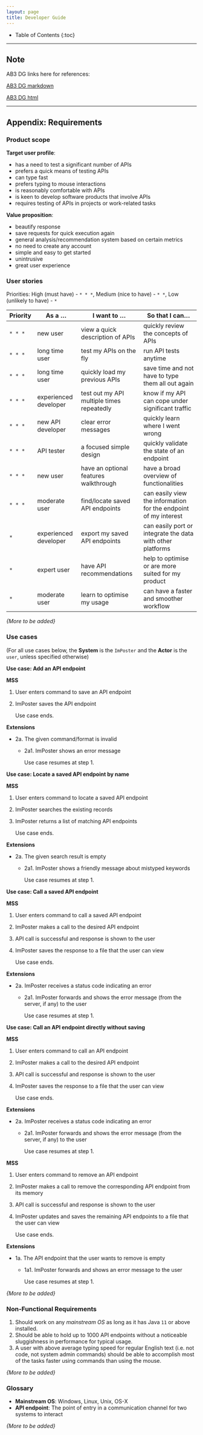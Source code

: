 ```yaml
---
layout: page
title: Developer Guide
---
```

* Table of Contents
{:toc}

--------------------------------------------------------------------------------------------------------------------
## Note
AB3 DG links here for references:

[AB3 DG markdown](https://github.com/se-edu/addressbook-level3/blob/master/docs/DeveloperGuide.md)

[AB3 DG html](https://se-education.org/addressbook-level3/DeveloperGuide.html)

--------------------------------------------------------------------------------------------------------------------

## **Appendix: Requirements**

### Product scope

**Target user profile**:

* has a need to test a significant number of APIs
* prefers a quick means of testing APIs
* can type fast
* prefers typing to mouse interactions
* is reasonably comfortable with APIs
* is keen to develop software products that involve APIs
* requires testing of APIs in projects or work-related tasks

**Value proposition**:

* beautify response
* save requests for quick execution again
* general analysis/recommendation system based on certain metrics
* no need to create any account
* simple and easy to get started
* unintrusive
* great user experience

### User stories

Priorities: High (must have) - `* * *`, Medium (nice to have) - `* *`, Low (unlikely to have) - `*`

| Priority | As a …​                                    | I want to …​                     | So that I can…​                         |
| -------- | ------------------------------------------ | ------------------------------ | --------------------------------------------------|
| `* * *`  | new user                                   | view a quick description of APIs| quickly review the concepts of APIs              |
| `* * *`  | long time user                             | test my APIs on the fly               | run API tests anytime                      |
| `* * *`  | long time user                             | quickly load my previous APIs |  save time and not have to type them all out again |
| `* * *`  | experienced developer                      | test out my API multiple times repeatedly |  know if my API can cope under significant traffic |
| `* * *`  | new API developer                          | clear error messages                | quickly learn where I went wrong             |
| `* * *`  | API tester                                 | a focused simple design          | quickly validate the state of an endpoint       |
| `* * *`  | new user                                   | have an optional features walkthrough   | have a broad overview of functionalities |
| `* * *`      | moderate user                            | find/locate saved API endpoints | can easily view the information for the endpoint of my interest      |
| `*`      | experienced developer                      | export my saved API endpoints | can easily port or integrate the data with other platforms     |
| `*`      | expert user                                | have API recommendations | help to optimise or are more suited for my product      |
| `*`      | moderate user                              | learn to optimise my usage | can have a faster and smoother workflow      |


*{More to be added}*

### Use cases

(For all use cases below, the **System** is the `ImPoster` and the **Actor** is the `user`, unless specified otherwise)

**Use case: Add an API endpoint**

**MSS**

1.  User enters command to save an API endpoint
2.  ImPoster saves the API endpoint

    Use case ends.

**Extensions**

* 2a. The given command/format is invalid

    * 2a1. ImPoster shows an error message

      Use case resumes at step 1.

**Use case: Locate a saved API endpoint by name**

**MSS**

1.  User enters command to locate a saved API endpoint
2.  ImPoster searches the existing records
3.  ImPoster returns a list of matching API endpoints

    Use case ends.

**Extensions**

* 2a. The given search result is empty

    * 2a1. ImPoster shows a friendly message about mistyped keywords

      Use case resumes at step 1.

**Use case: Call a saved API endpoint**

**MSS**

1.  User enters command to call a saved API endpoint
2.  ImPoster makes a call to the desired API endpoint
3.  API call is successful and response is shown to the user
4.  ImPoster saves the response to a file that the user can view

    Use case ends.

**Extensions**

* 2a. ImPoster receives a status code indicating an error

    * 2a1. ImPoster forwards and shows the error message (from the server, if any) to the user

      Use case resumes at step 1.

**Use case: Call an API endpoint directly without saving**

**MSS**

1.  User enters command to call an API endpoint
2.  ImPoster makes a call to the desired API endpoint
3.  API call is successful and response is shown to the user
4.  ImPoster saves the response to a file that the user can view

    Use case ends.

**Extensions**

* 2a. ImPoster receives a status code indicating an error

    * 2a1. ImPoster forwards and shows the error message (from the server, if any) to the user

      Use case resumes at step 1.

**MSS**

1.  User enters command to remove an API endpoint
2.  ImPoster makes a call to remove the corresponding API endpoint from its memory
3.  API call is successful and response is shown to the user
4.  ImPoster updates and saves the remaining API endpoints to a file that the user can view

    Use case ends.

**Extensions**

* 1a. The API endpoint that the user wants to remove is empty

    * 1a1. ImPoster forwards and shows an error message to the user

      Use case resumes at step 1.

*{More to be added}*

### Non-Functional Requirements

1.  Should work on any _mainstream OS_ as long as it has Java `11` or above installed.
2.  Should be able to hold up to 1000 API endpoints without a noticeable sluggishness in performance for typical usage.
3.  A user with above average typing speed for regular English text (i.e. not code, not system admin commands) should be able to accomplish most of the tasks faster using commands than using the mouse.

*{More to be added}*

### Glossary

* **Mainstream OS**: Windows, Linux, Unix, OS-X
* **API endpoint**: The point of entry in a communication channel for two systems to interact

*{More to be added}*
